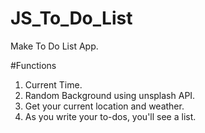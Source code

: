 # JS_To_Do_List

Make To Do List App.

#Functions

1) Current Time.
2) Random Background using unsplash API.
3) Get your current location and weather.
4) As you write your to-dos, you'll see a list.
